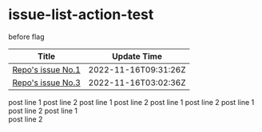 # issue-list-action-test

before flag
<!--START_SECTION:activity-->
| Title | Update Time |
| ------ | ------ |
| [Repo's issue No.1](https://github.com/Bpazy/issue-list-action-test/issues/1) | 2022-11-16T09:31:26Z |
| [Repo's issue No.3](https://github.com/Bpazy/issue-list-action-test/issues/3) | 2022-11-16T03:02:36Z |
<!--END_SECTION:activity-->
post line 1
post line 2
post line 1
post line 2
post line 1
post line 2
post line 1
post line 2
post line 1\
post line 2
